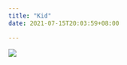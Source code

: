 ```yaml
---
title: "Kid"
date: 2021-07-15T20:03:59+08:00

---
```


<!-- content -->
![](https://cdn.jsdelivr.net/gh/xunhs-hosts/media@master/IMG_4850-2843e1.JPG)
<!--more-->